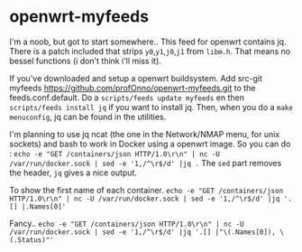 # openwrt-myfeeds

I'm a noob, but got to start somewhere..
This feed for openwrt contains jq. There is a patch included that strips `y0`,`y1`,`j0`,`j1` from `libm.h`. That means no bessel functions (i don't think i'll miss it).

If you've downloaded and setup a openwrt buildsystem. Add src-git myfeeds https://github.com/profOnno/openwrt-myfeeds.git to the feeds.conf.default. Do a `scripts/feeds update myfeeds` en then `scripts/feeds install jq` if you want to install jq. Then, when you do a `make menuconfig`, jq can be found in the utilities.

I'm planning to use jq ncat (the one in the Network/NMAP menu, for unix sockets) and bash to work in Docker using a openwrt image.
So you can do : `echo -e "GET /containers/json HTTP/1.0\r\n" | nc -U /var/run/docker.sock | sed -e '1,/^\r$/d' |jq .`
The `sed` part removes the header, `jq` gives a nice output.

To show the first name of each container.
 `echo -e "GET /containers/json HTTP/1.0\r\n" | nc -U /var/run/docker.sock | sed -e '1,/^\r$/d' |jq '.[] |.Names[0]'`
 
 Fancy..
 `echo -e "GET /containers/json HTTP/1.0\r\n" | nc -U /var/run/docker.sock | sed -e '1,/^\r$/d' |jq '.[] |"\(.Names[0]), \(.Status)"'`
 
